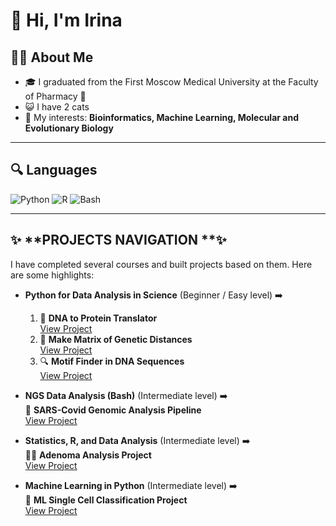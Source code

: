 # 👋  Hi, I'm Irina 

## 👩‍🔬 **About Me**
- 🎓 I graduated from the First Moscow Medical University at the Faculty of Pharmacy 💊
- 😺 I have 2 cats 
- 🎯 My interests: **Bioinformatics, Machine Learning, Molecular and Evolutionary Biology**

---

## 🔍 **Languages**
<p align="left">
  <img src="https://img.shields.io/badge/Python-3776AB?style=for-the-badge&logo=python&logoColor=white" alt="Python" />
  <img src="https://img.shields.io/badge/R-276DC3?style=for-the-badge&logo=r&logoColor=white" alt="R" />
  <img src="https://img.shields.io/badge/Bash-4EAA25?style=for-the-badge&logo=gnubash&logoColor=white" alt="Bash" />
</p>

---

## ✨ **PROJECTS NAVIGATION **✨
I have completed several courses and built projects based on them. Here are some highlights:

- **Python for Data Analysis in Science** (Beginner / Easy level) ➡️  
  1) 🧬 **DNA to Protein Translator**  
     [View Project](https://github.com/Elskene-Sashina/Course---Python-for-Data-analysis-in-Science.-Project-1)  
  2) 🔬 **Make Matrix of Genetic Distances**  
     [View Project](https://github.com/Elskene-Sashina/Course---Python-for-Data-analysis-in-Science.-Project-2)  
  3) 🔍 **Motif Finder in DNA Sequences**  
     [View Project](https://github.com/Elskene-Sashina/Course---Python-for-Data-analysis-in-Science.-Project-3)

- **NGS Data Analysis (Bash)** (Intermediate level) ➡️  
  🦠 **SARS-Covid Genomic Analysis Pipeline**  
  [View Project](https://github.com/Elskene-Sashina/NGS_covid)

- **Statistics, R, and Data Analysis** (Intermediate level) ➡️  
  👩‍⚕️ **Adenoma Analysis Project**  
  [View Project](https://github.com/Elskene-Sashina/Adenoma-dataset)

- **Machine Learning in Python** (Intermediate level) ➡️  
  🧬 **ML Single Cell Classification Project**  
  [View Project](https://github.com/Elskene-Sashina/ML-Single-Cell-Classification)
  
<!---
Irina-Sashina/Irina-Sashina is a ✨ special ✨ repository because its `README.md` (this file) appears on your GitHub profile.
You can click the Preview link to take a look at your changes.
--->
